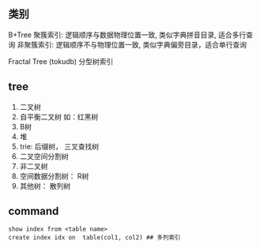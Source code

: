 ## 类别
B+Tree
    聚簇索引: 逻辑顺序与数据物理位置一致, 类似字典拼音目录, 适合多行查询
    非聚簇索引: 逻辑顺序不与物理位置一致, 类似字典偏旁目录，适合单行查询

Fractal Tree (tokudb) 分型树索引

## tree
1. 二叉树
2. 自平衡二叉树 如：红黑树
3. B树
4. 堆
5. trie: 后缀树， 三叉查找树
6. 二叉空间分割树
7. 非二叉树
8. 空间数据分割树： R树
9. 其他树： 散列树

## command
```
show index from <table name>
create index idx on  table(col1, col2) ## 多列索引

```
